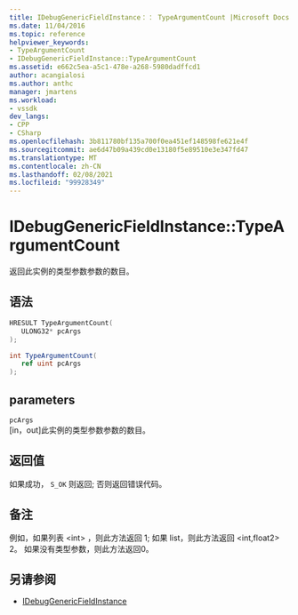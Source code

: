 ```yaml
---
title: IDebugGenericFieldInstance：： TypeArgumentCount |Microsoft Docs
ms.date: 11/04/2016
ms.topic: reference
helpviewer_keywords:
- TypeArgumentCount
- IDebugGenericFieldInstance::TypeArgumentCount
ms.assetid: e662c5ea-a5c1-478e-a268-5980dadffcd1
author: acangialosi
ms.author: anthc
manager: jmartens
ms.workload:
- vssdk
dev_langs:
- CPP
- CSharp
ms.openlocfilehash: 3b811780bf135a700f0ea451ef148598fe621e4f
ms.sourcegitcommit: ae6d47b09a439cd0e13180f5e89510e3e347fd47
ms.translationtype: MT
ms.contentlocale: zh-CN
ms.lasthandoff: 02/08/2021
ms.locfileid: "99928349"
---
```

# <a name="idebuggenericfieldinstancetypeargumentcount"></a>IDebugGenericFieldInstance::TypeArgumentCount
返回此实例的类型参数参数的数目。

## <a name="syntax"></a>语法

```cpp
HRESULT TypeArgumentCount(
   ULONG32* pcArgs
);
```

```csharp
int TypeArgumentCount(
   ref uint pcArgs
);
```

## <a name="parameters"></a>parameters
`pcArgs`\
[in，out]此实例的类型参数参数的数目。

## <a name="return-value"></a>返回值
 如果成功， `S_OK` 则返回; 否则返回错误代码。

## <a name="remarks"></a>备注
 例如，如果列表 \<int> ，则此方法返回 1; 如果 list，则此方法返回 \<int,float2> 2。 如果没有类型参数，则此方法返回0。

## <a name="see-also"></a>另请参阅
- [IDebugGenericFieldInstance](../../../extensibility/debugger/reference/idebuggenericfieldinstance.md)
